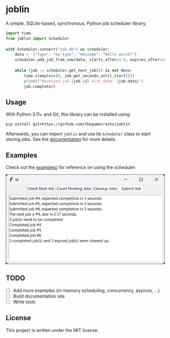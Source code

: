 # joblin

A simple, SQLite-based, synchronous, Python job scheduler library.

```py
import time
from joblin import Scheduler

with Scheduler.connect("job.db") as scheduler:
    data = '{"type": "my-type", "message": "Hello world!"}'
    scheduler.add_job_from_now(data, starts_after=3.0, expires_after=10.0)

    while (job := scheduler.get_next_job()) is not None:
        time.sleep(max(0, job.get_seconds_until_start()))
        print(f"Received job {job.id} with data: {job.data}")
        job.complete()
```

## Usage

With Python 3.11+ and Git, this library can be installed using:

```sh
pip install git+https://github.com/thegamecracks/joblin
```

Afterwards, you can import `joblin` and use its `Scheduler` class
to start storing jobs. See the [documentation] for more details.

[documentation]: https://thegamecracks.github.io/joblin/

## Examples

Check out the [examples/] for reference on using the scheduler:

![](https://raw.githubusercontent.com/thegamecracks/joblin/main/examples/tkinter_app.png)

[examples/]: https://github.com/thegamecracks/joblin/tree/main/examples/

## TODO

- [ ] Add more examples (in-memory scheduling, concurrency, asyncio, ...)
- [ ] Build documentation site
- [ ] Write tests

## License

This project is written under the MIT license.
